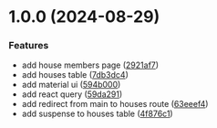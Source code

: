 # 1.0.0 (2024-08-29)


### Features

* add house members page ([2921af7](https://github.com/g34r21/icenfire/commit/2921af7df07408725e52fd1c71d1090a538fe918))
* add houses table ([7db3dc4](https://github.com/g34r21/icenfire/commit/7db3dc4deb407d6c19fd7236d50acdf7dfcec815))
* add material ui ([594b000](https://github.com/g34r21/icenfire/commit/594b0004c55dc78e6de80f61131bda0d618ab02a))
* add react query ([59da291](https://github.com/g34r21/icenfire/commit/59da291d384797a058c92395bb7a446935ca76a5))
* add redirect from main to houses route ([63eeef4](https://github.com/g34r21/icenfire/commit/63eeef4b98a09505dd58d5e4b544c3b037288b07))
* add suspense to houses table ([4f876c1](https://github.com/g34r21/icenfire/commit/4f876c1e78bcbfdf4e4550bbd7747d7f891bf173))
